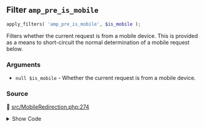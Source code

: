 ## Filter `amp_pre_is_mobile`

```php
apply_filters( 'amp_pre_is_mobile', $is_mobile );
```

Filters whether the current request is from a mobile device. This is provided as a means to short-circuit the normal determination of a mobile request below.

### Arguments

* `null $is_mobile` - Whether the current request is from a mobile device.

### Source

:link: [src/MobileRedirection.php:274](/src/MobileRedirection.php#L274)

<details>
<summary>Show Code</summary>

```php
$pre_is_mobile = apply_filters( 'amp_pre_is_mobile', null );
```

</details>
